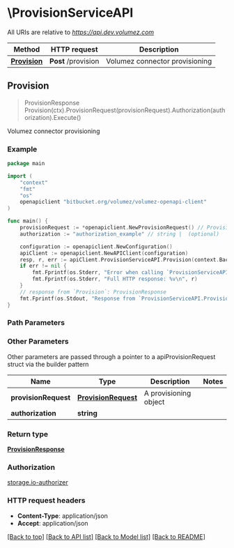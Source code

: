 # \ProvisionServiceAPI

All URIs are relative to *https://api.dev.volumez.com*

Method | HTTP request | Description
------------- | ------------- | -------------
[**Provision**](ProvisionServiceAPI.md#Provision) | **Post** /provision | Volumez connector provisioning



## Provision

> ProvisionResponse Provision(ctx).ProvisionRequest(provisionRequest).Authorization(authorization).Execute()

Volumez connector provisioning

### Example

```go
package main

import (
	"context"
	"fmt"
	"os"
	openapiclient "bitbucket.org/volumez/volumez-openapi-client"
)

func main() {
	provisionRequest := *openapiclient.NewProvisionRequest() // ProvisionRequest | A provisioning object
	authorization := "authorization_example" // string |  (optional)

	configuration := openapiclient.NewConfiguration()
	apiClient := openapiclient.NewAPIClient(configuration)
	resp, r, err := apiClient.ProvisionServiceAPI.Provision(context.Background()).ProvisionRequest(provisionRequest).Authorization(authorization).Execute()
	if err != nil {
		fmt.Fprintf(os.Stderr, "Error when calling `ProvisionServiceAPI.Provision``: %v\n", err)
		fmt.Fprintf(os.Stderr, "Full HTTP response: %v\n", r)
	}
	// response from `Provision`: ProvisionResponse
	fmt.Fprintf(os.Stdout, "Response from `ProvisionServiceAPI.Provision`: %v\n", resp)
}
```

### Path Parameters



### Other Parameters

Other parameters are passed through a pointer to a apiProvisionRequest struct via the builder pattern


Name | Type | Description  | Notes
------------- | ------------- | ------------- | -------------
 **provisionRequest** | [**ProvisionRequest**](ProvisionRequest.md) | A provisioning object | 
 **authorization** | **string** |  | 

### Return type

[**ProvisionResponse**](ProvisionResponse.md)

### Authorization

[storage.io-authorizer](../README.md#storage.io-authorizer)

### HTTP request headers

- **Content-Type**: application/json
- **Accept**: application/json

[[Back to top]](#) [[Back to API list]](../README.md#documentation-for-api-endpoints)
[[Back to Model list]](../README.md#documentation-for-models)
[[Back to README]](../README.md)

